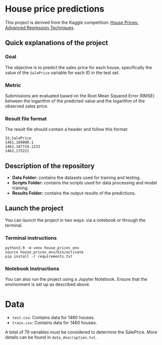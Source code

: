 # House price predictions

This project is derived from the Kaggle competition: [House Prices: Advanced Regression Techniques](https://www.kaggle.com/competitions/house-prices-advanced-regression-techniques/).

## Quick explanations of the project

### Goal

The objective is to predict the sales price for each house, specifically the value of the `SalePrice` variable for each ID in the test set.

### Metric

Submissions are evaluated based on the Root Mean Squared Error (RMSE) between the logarithm of the predicted value and the logarithm of the observed sales price.

### Result file format

The result file should contain a header and follow this format:

```
Id,SalePrice
1461,169000.1
1462,187724.1233
1463,175221
```

## Description of the repository

- **Data Folder:** contains the datasets used for training and testing.
- **Scripts Folder:** contains the scripts used for data processing and model training.
- **Results Folder:** contains the output results of the predictions.

## Launch the project

You can launch the project in two ways: via a notebook or through the terminal.

### Terminal instructions

```
python3.9 -m venv house_prices_env
source house_prices_env/bin/activate
pip install -r requirements.txt
```

### Notebook Instructions

You can also run the project using a Jupyter Notebook. Ensure that the environment is set up as described above.

# Data

- ```test.csv```: Contains data for 1460 houses.
- ```train.csv```: Contains data for 1460 houses.

A total of 79 variables must be considered to determine the SalePrice. More details can be found in ```data_description.txt```.